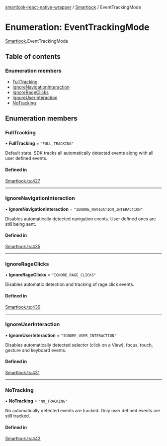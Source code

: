 [smartlook-react-native-wrapper](../README.md) / [Smartlook](../modules/Smartlook.md) / EventTrackingMode

# Enumeration: EventTrackingMode

[Smartlook](../modules/Smartlook.md).EventTrackingMode

## Table of contents

### Enumeration members

- [FullTracking](Smartlook.EventTrackingMode.md#fulltracking)
- [IgnoreNavigationInteraction](Smartlook.EventTrackingMode.md#ignorenavigationinteraction)
- [IgnoreRageClicks](Smartlook.EventTrackingMode.md#ignorerageclicks)
- [IgnoreUserInteraction](Smartlook.EventTrackingMode.md#ignoreuserinteraction)
- [NoTracking](Smartlook.EventTrackingMode.md#notracking)

## Enumeration members

### FullTracking

• **FullTracking** = `"FULL_TRACKING"`

Default state. SDK tracks all automatically detected events along with all user defined events.

#### Defined in

[Smartlook.ts:427](https://github.com/smartlook/smartlook-react-native-bridge/blob/8ad524b/src/Smartlook.ts#L427)

___

### IgnoreNavigationInteraction

• **IgnoreNavigationInteraction** = `"IGNORE_NAVIGATION_INTERACTION"`

Disables automatically detected navigation events. User defined ones are still being sent.

#### Defined in

[Smartlook.ts:435](https://github.com/smartlook/smartlook-react-native-bridge/blob/8ad524b/src/Smartlook.ts#L435)

___

### IgnoreRageClicks

• **IgnoreRageClicks** = `"IGNORE_RAGE_CLICKS"`

Disables automatic detection and tracking of rage click events.

#### Defined in

[Smartlook.ts:439](https://github.com/smartlook/smartlook-react-native-bridge/blob/8ad524b/src/Smartlook.ts#L439)

___

### IgnoreUserInteraction

• **IgnoreUserInteraction** = `"IGNORE_USER_INTERACTION"`

Disables automatically detected selector (click on a View), focus, touch, gesture and keyboard events.

#### Defined in

[Smartlook.ts:431](https://github.com/smartlook/smartlook-react-native-bridge/blob/8ad524b/src/Smartlook.ts#L431)

___

### NoTracking

• **NoTracking** = `"NO_TRACKING"`

No automatically detected events are tracked. Only user defined events are still tracked.

#### Defined in

[Smartlook.ts:443](https://github.com/smartlook/smartlook-react-native-bridge/blob/8ad524b/src/Smartlook.ts#L443)
